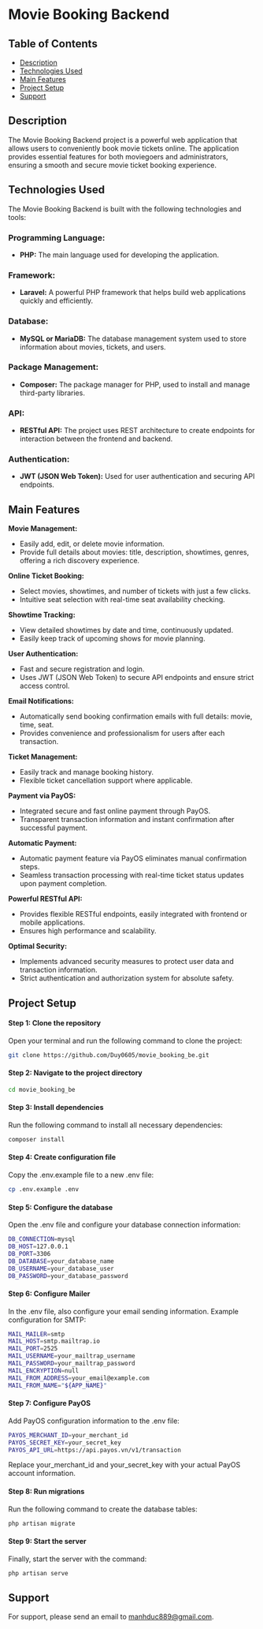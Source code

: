 # Movie Booking Backend

## Table of Contents
- [Description](#description)
- [Technologies Used](#technologies-used)
- [Main Features](#main-features)
- [Project Setup](#project-setup)
- [Support](#support)

## Description
The Movie Booking Backend project is a powerful web application that allows users to conveniently book movie tickets online. The application provides essential features for both moviegoers and administrators, ensuring a smooth and secure movie ticket booking experience.

## Technologies Used
The Movie Booking Backend is built with the following technologies and tools:

### Programming Language:
- **PHP:** The main language used for developing the application.

### Framework:
- **Laravel:** A powerful PHP framework that helps build web applications quickly and efficiently.

### Database:
- **MySQL or MariaDB:** The database management system used to store information about movies, tickets, and users.

### Package Management:
- **Composer:** The package manager for PHP, used to install and manage third-party libraries.

### API:
- **RESTful API:** The project uses REST architecture to create endpoints for interaction between the frontend and backend.

### Authentication:
- **JWT (JSON Web Token):** Used for user authentication and securing API endpoints.

## Main Features

**Movie Management:**
  - Easily add, edit, or delete movie information.
  - Provide full details about movies: title, description, showtimes, genres, offering a rich discovery experience.

**Online Ticket Booking:**
  - Select movies, showtimes, and number of tickets with just a few clicks.
  - Intuitive seat selection with real-time seat availability checking.

**Showtime Tracking:**
  - View detailed showtimes by date and time, continuously updated.
  - Easily keep track of upcoming shows for movie planning.

**User Authentication:**
  - Fast and secure registration and login.
  - Uses JWT (JSON Web Token) to secure API endpoints and ensure strict access control.

**Email Notifications:**
  - Automatically send booking confirmation emails with full details: movie, time, seat.
  - Provides convenience and professionalism for users after each transaction.

**Ticket Management:**
  - Easily track and manage booking history.
  - Flexible ticket cancellation support where applicable.

**Payment via PayOS:**
  - Integrated secure and fast online payment through PayOS.
  - Transparent transaction information and instant confirmation after successful payment.

**Automatic Payment:**
  - Automatic payment feature via PayOS eliminates manual confirmation steps.
  - Seamless transaction processing with real-time ticket status updates upon payment completion.

**Powerful RESTful API:**
  - Provides flexible RESTful endpoints, easily integrated with frontend or mobile applications.
  - Ensures high performance and scalability.

**Optimal Security:**
   - Implements advanced security measures to protect user data and transaction information.
   - Strict authentication and authorization system for absolute safety.

## Project Setup

#### Step 1: Clone the repository
Open your terminal and run the following command to clone the project:
```bash
git clone https://github.com/Duy0605/movie_booking_be.git
```

#### Step 2: Navigate to the project directory
```bash
cd movie_booking_be
```

#### Step 3: Install dependencies
Run the following command to install all necessary dependencies:
```bash
composer install
```

#### Step 4: Create configuration file
Copy the .env.example file to a new .env file:
```bash
cp .env.example .env
```

#### Step 5: Configure the database
Open the .env file and configure your database connection information:
```bash
DB_CONNECTION=mysql
DB_HOST=127.0.0.1
DB_PORT=3306
DB_DATABASE=your_database_name
DB_USERNAME=your_database_user
DB_PASSWORD=your_database_password
```

#### Step 6: Configure Mailer
In the .env file, also configure your email sending information. Example configuration for SMTP:
```bash
MAIL_MAILER=smtp
MAIL_HOST=smtp.mailtrap.io
MAIL_PORT=2525
MAIL_USERNAME=your_mailtrap_username
MAIL_PASSWORD=your_mailtrap_password
MAIL_ENCRYPTION=null
MAIL_FROM_ADDRESS=your_email@example.com
MAIL_FROM_NAME="${APP_NAME}"
```

#### Step 7: Configure PayOS
Add PayOS configuration information to the .env file:
```bash
PAYOS_MERCHANT_ID=your_merchant_id
PAYOS_SECRET_KEY=your_secret_key
PAYOS_API_URL=https://api.payos.vn/v1/transaction
```
Replace your_merchant_id and your_secret_key with your actual PayOS account information.

#### Step 8: Run migrations
Run the following command to create the database tables:
```bash
php artisan migrate
```

#### Step 9: Start the server
Finally, start the server with the command:
```bash
php artisan serve
```

## Support

For support, please send an email to manhduc889@gmail.com.
